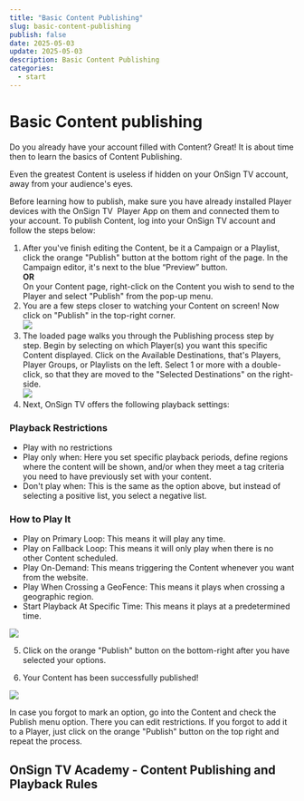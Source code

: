 ```yaml
---
title: "Basic Content Publishing"
slug: basic-content-publishing
publish: false
date: 2025-05-03
update: 2025-05-03
description: Basic Content Publishing
categories:
  - start
---
```


Basic Content publishing
========================

Do you already have your account filled with Content? Great! It is about time then to learn the basics of Content Publishing.

Even the greatest Content is useless if hidden on your OnSign TV account, away from your audience's eyes.

Before learning how to publish, make sure you have already installed Player devices with the OnSign TV  Player App on them and connected them to your account. To publish Content, log into your OnSign TV account and follow the steps below:

1. After you've finish editing the Content, be it a Campaign or a Playlist, click the orange "Publish" button at the bottom right of the page. In the Campaign editor, it's next to the blue “Preview” button.  
   **OR**  
   On your Content page, right-click on the Content you wish to send to the Player and select "Publish" from the pop-up menu.
2. You are a few steps closer to watching your Content on screen! Now click on "Publish" in the top-right corner.  
   ![](https://static.helpjuice.com/helpjuice_production/uploads/upload/image/23821/direct/1731689467745/basic-content-publishing_1.png)
3. The loaded page walks you through the Publishing process step by step. Begin by selecting on which Player(s) you want this specific Content displayed. Click on the Available Destinations, that's Players, Player Groups, or Playlists on the left. Select 1 or more with a double-click, so that they are moved to the "Selected Destinations" on the right-side.  
   ![](https://static.helpjuice.com/helpjuice_production/uploads/upload/image/23821/direct/1731689482464/basic-content-publishing_2.png)
4. Next, OnSign TV offers the following playback settings:

### Playback Restrictions

* Play with no restrictions
* Play only when: Here you set specific playback periods, define regions where the content will be shown, and/or when they meet a tag criteria you need to have previously set with your content.
* Don't play when: This is the same as the option above, but instead of selecting a positive list, you select a negative list.

### How to Play It

* Play on Primary Loop: This means it will play any time.
* Play on Fallback Loop: This means it will only play when there is no other Content scheduled.
* Play On-Demand: This means triggering the Content whenever you want from the website.
* Play When Crossing a GeoFence: This means it plays when crossing a geographic region.
* Start Playback At Specific Time: This means it plays at a predetermined time.

![](https://static.helpjuice.com/helpjuice_production/uploads/upload/image/23821/direct/1731689539858/basic-content-publishing_3.png)

5. Click on the orange "Publish" button on the bottom-right after you have selected your options.

6. Your Content has been successfully published!

![](https://static.helpjuice.com/helpjuice_production/uploads/upload/image/23821/direct/1731689564492/basic-content-publishing_4.png)

In case you forgot to mark an option, go into the Content and check the Publish menu option. There you can edit restrictions. If you forgot to add it to a Player, just click on the orange "Publish" button on the top right and repeat the process.

OnSign TV Academy - Content Publishing and Playback Rules
---------------------------------------------------------
